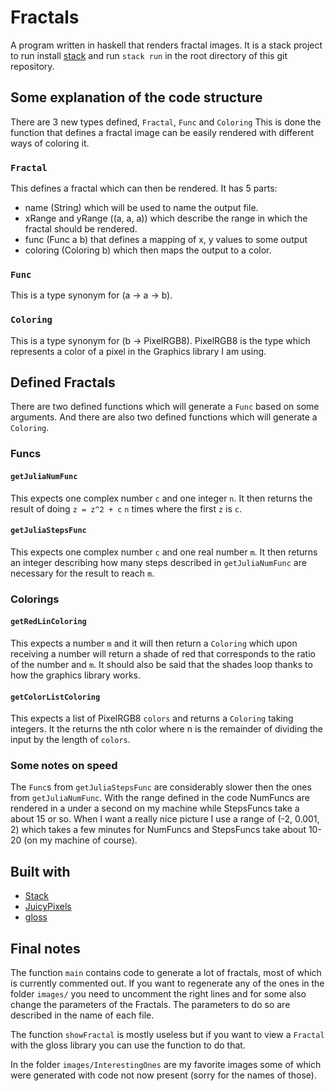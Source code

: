 # Fractals
A program written in haskell that renders fractal images.
It is a stack project to run install [stack](https://docs.haskellstack.org/en/stable/README) and run `stack run` in the root directory of this git repository.

## Some explanation of the code structure
There are 3 new types defined, `Fractal`, `Func` and `Coloring`
This is done the function that defines a fractal image can be easily rendered with different ways of coloring it.
### `Fractal`
This defines a fractal which can then be rendered.
It has 5 parts:
- name (String) which will be used to name the output file.
- xRange and yRange ((a, a, a)) which describe the range in which the fractal should be rendered.
- func (Func a b) that defines a mapping of x, y values to some output
- coloring (Coloring b) which then maps the output to a color.
### `Func`
This is a type synonym for (a -> a -> b).
### `Coloring`
This is a type synonym for (b -> PixelRGB8).
PixelRGB8 is the type which represents a color of a pixel in the Graphics library I am using.

## Defined Fractals
There are two defined functions which will generate a `Func` based on some arguments.
And there are also two defined functions which will generate a `Coloring`.
### Funcs
#### `getJuliaNumFunc`
This expects one complex number `c` and one integer `n`.
It then returns the result of doing `z = z^2 + c` `n` times where the first `z` is `c`.
#### `getJuliaStepsFunc`
This expects one complex number `c` and one real number `m`.
It then returns an integer describing how many steps described in `getJuliaNumFunc` are necessary for the result to reach `m`.
### Colorings
#### `getRedLinColoring`
This expects a number `m` and it will then return a `Coloring` which upon receiving a number will return a shade of red that corresponds to the ratio of the number and `m`.
It should also be said that the shades loop thanks to how the graphics library works.
#### `getColorListColoring`
This expects a list of PixelRGB8 `colors` and returns a `Coloring` taking integers.
It the returns the nth color where n is the remainder of dividing the input by the length of `colors`.
### Some notes on speed
The `Func`s from `getJuliaStepsFunc` are considerably slower then the ones from `getJuliaNumFunc`.
With the range defined in the code NumFuncs are rendered in a under a second on my machine while StepsFuncs take a about 15 or so.
When I want a really nice picture I use a range of (-2, 0.001, 2) which takes a few minutes for NumFuncs and StepsFuncs take about 10-20 (on my machine of course).

## Built with
- [Stack](https://docs.haskellstack.org/en/stable/README)
- [JuicyPixels](https://hackage.haskell.org/package/JuicyPixels)
- [gloss](https://hackage.haskell.org/package/gloss)

## Final notes
The function `main` contains code to generate a lot of fractals, most of which is currently commented out.
If you want to regenerate any of the ones in the folder `images/` you need to uncomment the right lines and for some also change the parameters of the Fractals.
The parameters to do so are described in the name of each file.

The function `showFractal` is mostly useless but if you want to view a `Fractal` with the gloss library you can use the function to do that.

In the folder `images/InterestingOnes` are my favorite images some of which were generated with code not now present (sorry for the names of those).
